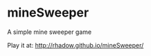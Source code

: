 mineSweeper
===========

A simple mine sweeper game

Play it at: http://rhadow.github.io/mineSweeper/
